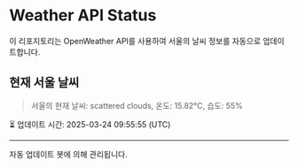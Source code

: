 
# Weather API Status

이 리포지토리는 OpenWeather API를 사용하여 서울의 날씨 정보를 자동으로 업데이트합니다.

## 현재 서울 날씨
> 서울의 현재 날씨: scattered clouds, 온도: 15.82°C, 습도: 55%

⏳ 업데이트 시간: 2025-03-24 09:55:55 (UTC)

---
자동 업데이트 봇에 의해 관리됩니다.
